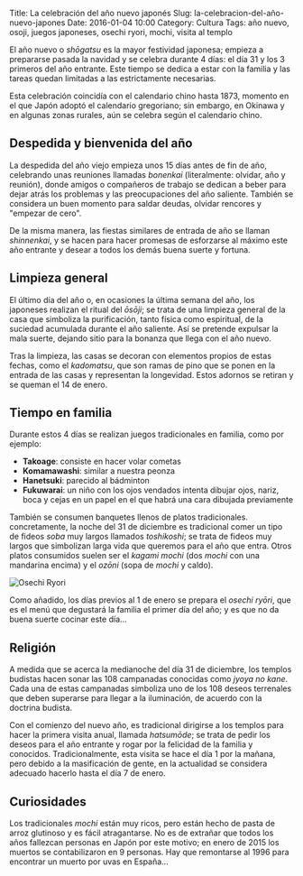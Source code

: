 Title: La celebración del año nuevo japonés
Slug: la-celebracion-del-año-nuevo-japones
Date: 2016-01-04 10:00
Category: Cultura
Tags: año nuevo, osoji, juegos japoneses, osechi ryori, mochi, visita al templo



El año nuevo o *shōgatsu* es la mayor festividad japonesa; empieza a prepararse pasada la navidad y se celebra durante 4 días: el día 31 y los 3 primeros del año entrante. Este tiempo se dedica a estar con la familia y las tareas quedan limitadas a las estrictamente necesarias.

Esta celebración coincidía con el calendario chino hasta 1873, momento en el que Japón adoptó el calendario gregoriano; sin embargo, en Okinawa y en algunas zonas rurales, aún se celebra según el calendario chino.

## Despedida y bienvenida del año

La despedida del año viejo empieza unos 15 días antes de fin de año, celebrando unas reuniones llamadas *bonenkai* (literalmente: olvidar, año y reunión), donde amigos o compañeros de trabajo se dedican a beber para dejar atrás los problemas y las preocupaciones del año saliente. También se considera un buen momento para saldar deudas, olvidar rencores y "empezar de cero".

De la misma manera, las fiestas similares de entrada de año se llaman *shinnenkai*, y se hacen para hacer promesas de esforzarse al máximo este año entrante y desear a todos los demás buena suerte y fortuna.

## Limpieza general

El último día del año o, en ocasiones la última semana del año, los japoneses realizan el ritual del *ōsōji*; se trata de una limpieza general de la casa que simboliza la purificación, tanto física como espiritual, de la suciedad acumulada durante el año saliente. Así se pretende expulsar la mala suerte, dejando sitio para la bonanza que llega con el año nuevo.

Tras la limpieza, las casas se decoran con elementos propios de estas fechas, como el *kadomatsu*, que son ramas de pino que se ponen en la entrada de las casas y representan la longevidad. Estos adornos se retiran y se queman el 14 de enero.

## Tiempo en familia

Durante estos 4 días se realizan juegos tradicionales en familia, como por ejemplo:

* **Takoage**: consiste en hacer volar cometas
* **Komamawashi**: similar a nuestra peonza
* **Hanetsuki**: parecido al bádminton
* **Fukuwarai**: un niño con los ojos vendados intenta dibujar ojos, nariz, boca y cejas en un papel en el que habrá una cara dibujada previamente

También se consumen banquetes llenos de platos tradicionales. concretamente, la noche del 31 de diciembre es tradicional comer un tipo de fideos *soba* muy largos llamados *toshikoshi*; se trata de fideos muy largos que simbolizan larga vida que queremos para el año que entra. Otros platos consumidos suelen ser el *kagami mochi* (dos *mochi* con una mandarina encima) y el *ozōni* (sopa de *mochi* y caldo).

![Osechi Ryori]({filename}/images/osechi-ryori.jpg)

Como añadido, los días previos al 1 de enero se prepara el *osechi ryōri*, que es el menú que degustará la familia el primer día del año; y es que no da buena suerte cocinar este día...

## Religión

A medida que se acerca la medianoche del día 31 de diciembre, los templos budistas hacen sonar las 108 campanadas conocidas como *jyoya no kane*. Cada una de estas campanadas simboliza uno de los 108 deseos terrenales que deben superarse para llegar a la iluminación, de acuerdo con la doctrina budista.

Con el comienzo del nuevo año, es tradicional dirigirse a los templos para hacer la primera visita anual, llamada *hatsumōde*; se trata de pedir los deseos para el año entrante y rogar por la felicidad de la familia y conocidos. Tradicionalmente, esta visita se hace el día 1 por la mañana, pero debido a la masificación de gente, en la actualidad se considera adecuado hacerlo hasta el día 7 de enero.

## Curiosidades

Los tradicionales *mochi* están muy ricos, pero están hecho de pasta de arroz glutinoso y es fácil atragantarse. No es de extrañar que todos los años fallezcan personas en Japón por este motivo; en enero de 2015 los muertos se contabilizaron en 9 personas. Hay que remontarse al 1996 para encontrar un muerto por uvas en España...

